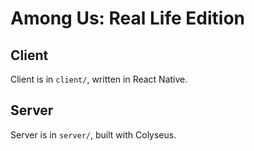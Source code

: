 # Among Us: Real Life Edition

## Client

Client is in `client/`, written in React Native.

## Server

Server is in `server/`, built with Colyseus.
